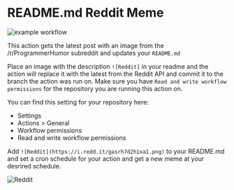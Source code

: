 # README.md Reddit Meme

![example workflow](https://github.com/d3code/github-action-commit-workflow-changes/actions/workflows/action.yaml/badge.svg)

This action gets the latest post with an image from the /r/ProgrammerHumor subreddit and updates your `README.md`

Place an image with the description `![Reddit]` in your readme and the action will replace it with the latest from the Reddit API and commit it to the branch the action was run on. Make sure you have `Read and write workflow permissions` for the repository you are running this action on.

You can find this setting for your repository here:
- Settings
- Actions > General
- Workflow permissions
- Read and write workflow permissions

Add `![Reddit](https://i.redd.it/gasrh7d2h1xa1.png)` to your README.md and set a cron schedule for your action and get a new meme at your desrired schedule.

![Reddit](https://i.redd.it/gasrh7d2h1xa1.png)
